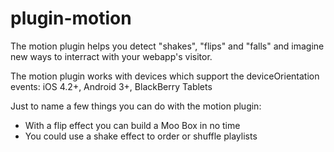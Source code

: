 plugin-motion
=============

The motion plugin helps you detect "shakes", "flips" and "falls" and imagine new ways to interract with your webapp's visitor.

The motion plugin works with devices which support the deviceOrientation events: iOS 4.2+, Android 3+, BlackBerry Tablets

Just to name a few things you can do with the motion plugin:

 - With a flip effect you can build a Moo Box in no time
 - You could use a shake effect to order or shuffle playlists